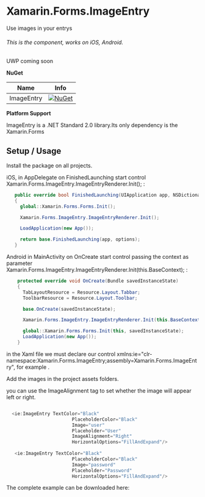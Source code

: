 # Xamarin.Forms.ImageEntry

Use images in your entrys
 
###### This is the component, works on iOS, Android.

UWP coming soon
 
 **NuGet**

|Name|Info|
| ------------------- | :------------------: |
|ImageEntry|[![NuGet](https://img.shields.io/badge/nuget-1.0.7-blue.svg)](https://www.nuget.org/packages/Xamarin.Forms.ImageEntry/)|

**Platform Support**

ImageEntry is a .NET Standard 2.0 library.Its only dependency is the Xamarin.Forms

## Setup / Usage

Install the package on all projects.

iOS, in AppDelegate on FinishedLaunching start control  Xamarin.Forms.ImageEntry.ImageEntryRenderer.Init(); :

```csharp
   public override bool FinishedLaunching(UIApplication app, NSDictionary options)
   {
     global::Xamarin.Forms.Forms.Init();

     Xamarin.Forms.ImageEntry.ImageEntryRenderer.Init();

     LoadApplication(new App());

     return base.FinishedLaunching(app, options);
   }
```

Android in MainActivity on OnCreate start control passing the context as parameter  Xamarin.Forms.ImageEntry.ImageEntryRenderer.Init(this.BaseContext); :

```csharp
    protected override void OnCreate(Bundle savedInstanceState)
    {
      TabLayoutResource = Resource.Layout.Tabbar;
      ToolbarResource = Resource.Layout.Toolbar;

      base.OnCreate(savedInstanceState);

      Xamarin.Forms.ImageEntry.ImageEntryRenderer.Init(this.BaseContext);

      global::Xamarin.Forms.Forms.Init(this, savedInstanceState);
      LoadApplication(new App());
    }
```
in the Xaml file we must declare our control   xmlns:ie="clr-namespace:Xamarin.Forms.ImageEntry;assembly=Xamarin.Forms.ImageEntry", for example . 

Add the images in the project assets folders.

you can use the ImageAlignment tag to set whether the image will appear left or right.

```csharp

  <ie:ImageEntry TextColor="Black" 
                        PlaceholderColor="Black" 
                        Image="user" 
                        Placeholder="User" 
                        ImageAlignment="Right"
                        HorizontalOptions="FillAndExpand"/>
                
   <ie:ImageEntry TextColor="Black" 
                        PlaceholderColor="Black" 
                        Image="password" 
                        Placeholder="Password" 
                        HorizontalOptions="FillAndExpand"/>

```

The complete example can be downloaded here: 

